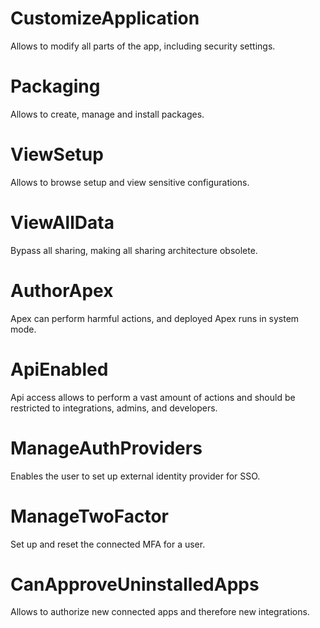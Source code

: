 # CustomizeApplication

Allows to modify all parts of the app, including security settings.

# Packaging

Allows to create, manage and install packages.

# ViewSetup

Allows to browse setup and view sensitive configurations.

# ViewAllData

Bypass all sharing, making all sharing architecture obsolete.

# AuthorApex

Apex can perform harmful actions, and deployed Apex runs in system mode.

# ApiEnabled

Api access allows to perform a vast amount of actions and should be restricted to integrations, admins, and developers.

# ManageAuthProviders

Enables the user to set up external identity provider for SSO.

# ManageTwoFactor

Set up and reset the connected MFA for a user.

# CanApproveUninstalledApps

Allows to authorize new connected apps and therefore new integrations.
